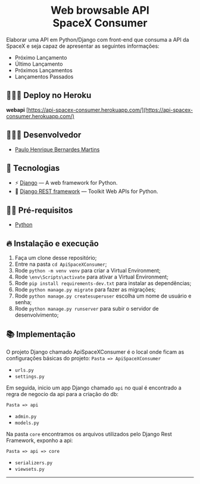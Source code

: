 <h1 align="center">
  Web browsable API <br> SpaceX Consumer
</h1>

Elaborar uma API em Python/Django com front-end que consuma a API da SpaceX e seja capaz de apresentar as seguintes informações:

- Próximo Lançamento
- Último Lançamento
- Próximos Lançamentos
- Lançamentos Passados

## 👨🏼‍💻 Deploy no Heroku
**webapi**
[https://api-spacex-consumer.herokuapp.com/](https://api-spacex-consumer.herokuapp.com/)


## 👨🏼‍💻 Desenvolvedor

- [Paulo Henrique Bernardes Martins](http://phdeveloper.com.br/)

## 🚀 Tecnologias

- ⚡ [Django](https://www.djangoproject.com/) — A web framework for Python.
- 💾 [Django REST framework](https://www.django-rest-framework.org/) — Toolkit Web APIs for Python.

## ✋🏻 Pré-requisitos

- [Python](https://www.python.org/)

## 🔥 Instalação e execução

1. Faça um clone desse repositório;
2. Entre na pasta `cd ApiSpaceXConsumer`;
3. Rode `python -m venv venv` para criar a Virtual Environment;
4. Rode `\env\Scripts\activate` para ativar a Virtual Environment;
5. Rode `pip install requirements-dev.txt` para instalar as dependências;
6. Rode `python manage.py migrate` para fazer as migrações;
8. Rode `python manage.py createsuperuser` escolha um nome de usuário e senha;
7. Rode `python manage.py runserver` para subir o servidor de desenvolvimento;

## 📚 Implementação

O projeto Django chamado ApiSpaceXConsumer é o local onde ficam as configurações básicas do projeto:
`Pasta => ApiSpaceXConsumer `
- `urls.py`
- `settings.py`

Em seguida, inicio um app Django chamado `api` no qual é encontrado a regra de negocio da api para a criação do db:

`Pasta => api `
- `admin.py` 
- `models.py`

Na pasta `core` encontramos os arquivos utilizados pelo Django Rest Framework, exponho a api:

`Pasta => api => core`
- `serializers.py` 
- `viewsets.py`

---